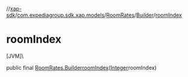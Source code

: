 //[xap-sdk](../../../../index.md)/[com.expediagroup.sdk.xap.models](../../index.md)/[RoomRates](../index.md)/[Builder](index.md)/[roomIndex](room-index.md)

# roomIndex

[JVM]\

public final [RoomRates.Builder](index.md)[roomIndex](room-index.md)([Integer](https://docs.oracle.com/javase/8/docs/api/java/lang/Integer.html)roomIndex)
